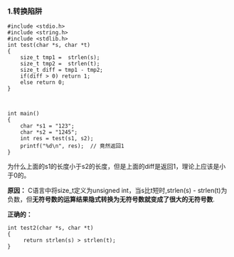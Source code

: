 ### 1.转换陷阱
```
#include <stdio.h>
#include <string.h>
#include <stdlib.h>
int test(char *s, char *t)
{
    size_t tmp1 =  strlen(s);
    size_t tmp2 =  strlen(t);
    size_t diff = tmp1 - tmp2;
    if(diff > 0) return 1;  
    else return 0;
}



int main()
{
    char *s1 = "123";
    char *s2 = "1245";
    int res = test(s1, s2);
    printf("%d\n", res);  // 竟然返回1
}
```
为什么上面的s1的长度小于s2的长度，但是上面的diff是返回1，理论上应该是小于0的。

**原因：**
C语言中将size_t定义为unsigned int，当s比t短时,strlen(s) - strlen(t)为负数，但**无符号数的运算结果隐式转换为无符号数就变成了很大的无符号数**.

**正确的：**

```
int test2(char *s, char *t)
{
     return strlen(s) > strlen(t);
}
```
